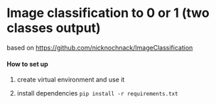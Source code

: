 # Image classification to 0 or 1 (two classes output) 
based on https://github.com/nicknochnack/ImageClassification


#### How to set up

1. create virtual environment and use it

2. install dependencies
```pip install -r requirements.txt```